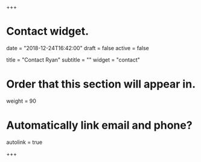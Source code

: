 +++
# Contact widget.

date = "2018-12-24T16:42:00"
draft = false
active = false

title = "Contact Ryan"
subtitle = ""
widget = "contact"

# Order that this section will appear in.
weight = 90

# Automatically link email and phone?
autolink = true

+++

